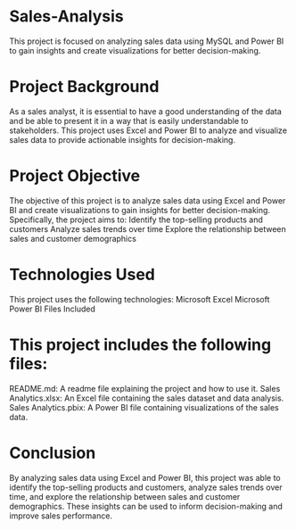 # Sales-Analysis
This project is focused on analyzing sales data using MySQL and Power BI to gain insights and create visualizations for better decision-making.

# Project Background
As a sales analyst, it is essential to have a good understanding of the data and be able to present it in a way that is easily understandable to stakeholders. This project uses Excel and Power BI to analyze and visualize sales data to provide actionable insights for decision-making.
# Project Objective
The objective of this project is to analyze sales data using Excel and Power BI and create visualizations to gain insights for better decision-making. Specifically, the project aims to:
Identify the top-selling products and customers
Analyze sales trends over time
Explore the relationship between sales and customer demographics
# Technologies Used
This project uses the following technologies:
Microsoft Excel
Microsoft Power BI
Files Included
# This project includes the following files:
README.md: A readme file explaining the project and how to use it.
Sales Analytics.xlsx: An Excel file containing the sales dataset and data analysis.
Sales Analytics.pbix: A Power BI file containing visualizations of the sales data.
# Conclusion
By analyzing sales data using Excel and Power BI, this project was able to identify the top-selling products and customers, analyze sales trends over time, and explore the relationship between sales and customer demographics. These insights can be used to inform decision-making and improve sales performance.
